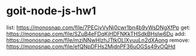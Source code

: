 # goit-node-js-hw1

list: https://monosnap.com/file/7PECiyVyNj0cwr1bn4b9vWsDNgXfPp
get: https://monosnap.com/file/SZuB4eFDqKjHDFNKkTHSdkBHsIw6Du
add: https://monosnap.com/file/mziNNwHlzhJTtkOLlXyuuLn2dXAong
remove: https://monosnap.com/file/efQNpDFHs2MjdnPF36uOGSs49vOQHd
